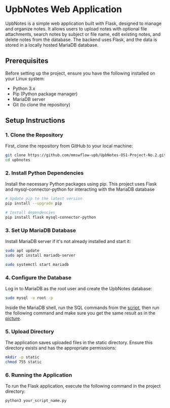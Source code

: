 # UpbNotes Web Application

UpbNotes is a simple web application built with Flask, designed to manage and organize notes. 
It allows users to upload notes with optional file attachments, search notes by subject or 
file name, edit existing notes, and delete notes from the database. The backend uses Flask, 
and the data is stored in a locally hosted MariaDB database.

## Prerequisites

Before setting up the project, ensure you have the following installed on your Linux system:

- Python 3.x
- Pip (Python package manager)
- MariaDB server
- Git (to clone the repository)

## Setup Instructions

### 1. Clone the Repository

First, clone the repository from GitHub to your local machine:

```bash
git clone https://github.com/mmswflow-upb/UpbNotes-OS1-Project-No.2.git
cd upbnotes
```
### 2. Install Python Dependencies

Install the necessary Python packages using pip. This project uses Flask 
and mysql-connector-python for interacting with the MariaDB database

```bash
# Update pip to the latest version
pip install --upgrade pip

# Install dependencies
pip install flask mysql-connector-python
```

### 3. Set Up MariaDB Database

Install MariaDB server if it's not already installed and start it:

```bash
sudo apt update
sudo apt install mariadb-server

sudo systemctl start mariadb
```

### 4. Configure the Database

Log in to MariaDB as the root user and create the UpbNotes database:

```bash
sudo mysql -u root -p
```

Inside the MariaDB shell, run the SQL commands from the [script](db_creation_script.sql), then run the following command and make sure you get the same result as in the [picture](Tables%20in%20DB.png).

### 5. Upload Directory
The application saves uploaded files in the static directory. Ensure this directory exists and has the appropriate permissions:

```bash
mkdir -p static
chmod 755 static
```
### 6. Running the Application

To run the Flask application, execute the following command in the project directory:

```bash
python3 your_script_name.py
```
